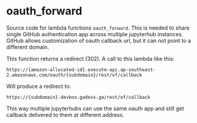 # oauth_forward

Source code for lambda functions `oauth_forward`. This is needed to share single
GitHub authentication app across multiple jupyterhub instances. GitHub allows
customization of oauth callback url, but it can not point to a different domain.

This function returns a redirect (302). A call to this lambda like this:

`https://{amazon-allocated-id}.execute-api.ap-southeast-2.amazonaws.com/oauth/{subdomain}/rest/of/callback`

Will produce a redirect to:

`https://{subdomain}.devbox.gadevs.ga/rest/of/callback`

This way multiple jupyterhubs can use the same oauth app and still get callback
delivered to them at different address.
